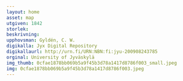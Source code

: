 ```yaml
---
layout: home
asset: map
utgiven: 1842
storlek:
beskrivning:
upphovsman: Gyldén, C. W.
digikalla: Jyx Digital Repository
digikallaurl: http://urn.fi/URN:NBN:fi:jyu-200908243785
orginal: University of Jyväskylä
img_thumb: 0cfae1878bb069b5a9f45b3d78a1417d8786f003_small.jpeg
img: 0cfae1878bb069b5a9f45b3d78a1417d8786f003.jpeg
---
```


